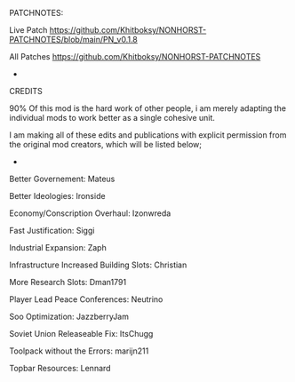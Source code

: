 PATCHNOTES:
    
Live Patch https://github.com/Khitboksy/NONHORST-PATCHNOTES/blob/main/PN_v0.1.8

All Patches https://github.com/Khitboksy/NONHORST-PATCHNOTES


-


CREDITS

90% Of this mod is the hard work of other people, i am merely adapting the individual mods to work better as a single cohesive unit. 

I am making all of these edits and publications with explicit permission from the original mod creators, which will be listed below;

-

Better Governement: Mateus

Better Ideologies: Ironside

Economy/Conscription Overhaul: Izonwreda

Fast Justification: Siggi

Industrial Expansion: Zaph

Infrastructure Increased Building Slots: Christian

More Research Slots: Dman1791

Player Lead Peace Conferences: Neutrino

Soo Optimization: JazzberryJam

Soviet Union Releaseable Fix: ItsChugg

Toolpack without the Errors: marijn211

Topbar Resources: Lennard

